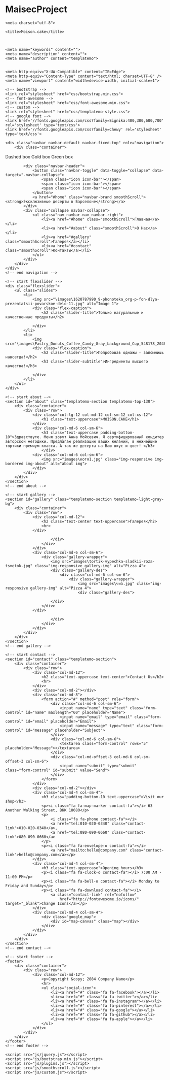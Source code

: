 # MaisecProject
><!DOCTYPE html>
<html lang="ru">
<head>
	
	<meta charset="utf-8">

	<title>Moison.cake</title>


	
	<meta name="keywords" content="">
	<meta name="description" content="">
    <meta name="author" content="templatemo">
    
    
	<meta http-equiv="X-UA-Compatible" content="IE=Edge">
	<meta http-equiv="Content-Type" content="text/html; charset=UTF-8" />
	<meta name="viewport" content="width=device-width, initial-scale=1">

	<!-- bootstrap -->
	<link rel="stylesheet" href="css/bootstrap.min.css">
	<!-- font-awesome -->
	<link rel="stylesheet" href="css/font-awesome.min.css">
	<!-- custom -->
	<link rel="stylesheet" href="css/templatemo-style.css">
	<!-- google font -->
	<link href='//fonts.googleapis.com/css?family=Signika:400,300,600,700' rel='stylesheet' type='text/css'>
	<link href='//fonts.googleapis.com/css?family=Chewy' rel='stylesheet' type='text/css'>

</head>
<body id="home" data-spy="scroll" data-target=".navbar-collapse">

	
	<div class="navbar navbar-default navbar-fixed-top" role="navigation">
		<div class="container">
<ing src= "images\фон шоколад.jpg"></ing>
			  <span class="dashed-box">Dashed box </span>
				<span class="gold-box">Gold box</span>
				<span class="green-box">Green box</span>
			  
			<div class="navbar-header">
				<button class="navbar-toggle" data-toggle="collapse" data-target=".navbar-collapse">
					<span class="icon icon-bar"></span>
					<span class="icon icon-bar"></span>
					<span class="icon icon-bar"></span>
				</button>
				<a href="#home" class="navbar-brand smoothScroll"><strong>Эксклюзивные десерты в Барселоне</strong></a>
			</div>
			<div class="collapse navbar-collapse">
				<ul class="nav navbar-nav navbar-right">
					<li><a href="#home" class="smoothScroll">Главная</a></li>
					<li><a href="#about" class="smoothScroll">О Нас</a></li>
					<li><a href="#gallery" class="smoothScroll">Галерея</a></li>
					<li><a href="#contact" class="smoothScroll">Контакты</a></li>
				</ul>
			</div>
		</div>
	</div>
	<!-- end navigation -->

	<!-- start flexslider -->
	<div class="flexslider">
		<ul class="slides">
			<li>
				<img src="\images\1620787990_9-phonoteka_org-p-fon-dlya-prezentatsii-povarskoe-delo-11.jpg" alt="Image 1">
				<div class="flex-caption">
					<h2 class="slider-title">Только натуральные и качественные продукты</h2>
			
				</div>
			</li>
			<li>
				<img src="\images\Pastry_Donuts_Coffee_Candy_Gray_background_Cup_548178_2048x1152.jpg">
				<div class="flex-caption">
					<h2 class="slider-title">Попробовав однажы - запомнишь навсегда!</h2>
					<h3 class="slider-subtitle">Ингредиенты высшего качества!</h3>
					
				</div>
			</li>
		</ul>
	</div>
</div>
	<!-- end flexslider -->

	<!-- start about -->
	<section id="about" class="templatemo-section templatemo-top-130">
		<div class="container">
			<div class="row">
				<div class="col-lg-12 col-md-12 col-sm-12 col-xs-12">
					<h1 class="text-uppercase">MOISON.CAKE</h1>
				</div>
				<div class="col-md-6 col-sm-6">					
					<h3 class="text-uppercase padding-bottom-10">Здравствуте. Меня зовут Анна Мойсевич. Я сертифицированый кондитер авторской методики. Предлагаю реализацию ваших желаний, в нежнейшие тортики премиум класса. А так же десерты на Ваш вкус и цвет! </h3>
					</div>
				<div class="col-md-6 col-sm-6">
					<img src="images\котя1.jpg" class="img-responsive img-bordered img-about" alt="about img">
				</div>
			</div>
		</div>
	</section>
	<!-- end about -->

	<!-- start gallery -->
	<section id="gallery" class="templatemo-section templatemo-light-gray-bg">
		<div class="container">
			<div class="row">
				<div class="col-md-12">
					<h2 class="text-center text-uppercase">Галерея</h2>
					<hr>
				</div>
		
						</div>
					</div>
				</div>
				<div class="col-md-6 col-sm-6">
					<div class="gallery-wrapper">
						<img src="images\tortik-vypechka-sladkii-roza-tsvetok.jpg" class="img-responsive gallery-img" alt="Pizza 4">
						<div class="gallery-des">
							<div class="col-md-6 col-sm-6">
								<div class="gallery-wrapper">
									<img src="images\чиз.jpg" class="img-responsive gallery-img" alt="Pizza 4">
									<div class="gallery-des">

						</div>
					</div>
				</div>
				
						</div>
					</div>
				</div>				
			</div>
		</div>
	</section>
	<!-- end gallery -->

	<!-- start contact -->
	<section id="contact" class="templatemo-section">
		<div class="container">
			<div class="row">
				<div class="col-md-12">
					<h2 class="text-uppercase text-center">Contact Us</h2>
					<hr>
				</div>
				<div class="col-md-2"></div>
				<div class="col-md-8">
					<form action="#" method="post" role="form">
						<div class="col-md-6 col-sm-6">
							<input name="name" type="text" class="form-control" id="name" maxlength="60" placeholder="Name">
					    	<input name="email" type="email" class="form-control" id="email" placeholder="Email">
							<input name="message" type="text" class="form-control" id="message" placeholder="Subject">
						</div>
						<div class="col-md-6 col-sm-6">
							<textarea class="form-control" rows="5" placeholder="Message"></textarea>
						</div>
						<div class="col-md-offset-3 col-md-6 col-sm-offset-3 col-sm-6">
							<input name="submit" type="submit" class="form-control" id="submit" value="Send">
						</div>
					</form>
				</div>
				<div class="col-md-2"></div>
				<div class="col-md-4 col-sm-4">
					<h3 class="padding-bottom-10 text-uppercase">Visit our shop</h3>
					<p><i class="fa fa-map-marker contact-fa"></i> 63 Another Walking Street, BKK 18080</p>
					<p>
						<i class="fa fa-phone contact-fa"></i> 
						<a href="tel:010-020-0340" class="contact-link">010-020-0340</a>, 
						<a href="tel:080-090-0660" class="contact-link">080-090-0660</a>
					</p>			
					<p><i class="fa fa-envelope-o contact-fa"></i> 
                    	<a href="mailto:hello@company.com" class="contact-link">hello@company.com</a></p>
				</div>
				<div class="col-md-4 col-sm-4">
					<h3 class="text-uppercase">Opening hours</h3>
					<p><i class="fa fa-clock-o contact-fa"></i> 7:00 AM - 11:00 PM</p>
					<p><i class="fa fa-bell-o contact-fa"></i> Monday to Friday and Sunday</p>
                    <p><i class="fa fa-download contact-fa"></i> 
                    	<a class="contact-link" rel="nofollow" 
                        	href="http://fontawesome.io/icons/" target="_blank">Change Icons</a></p>
			  	</div>
				<div class="col-md-4 col-sm-4">
					<div class="google_map">
						<div id="map-canvas" class="map"></div>
					</div>
				</div>
			</div>
		</div>
	</section>
	<!-- end contact -->

	<!-- start footer -->
	<footer>
		<div class="container">
			<div class="row">
				<div class="col-md-12">
					<p>Copyright &copy; 2084 Company Name</p>
					<hr>
					<ul class="social-icon">
						<li><a href="#" class="fa fa-facebook"></a></li>
						<li><a href="#" class="fa fa-twitter"></a></li>
						<li><a href="#" class="fa fa-instagram"></a></li>
						<li><a href="#" class="fa fa-pinterest"></a></li>
						<li><a href="#" class="fa fa-google"></a></li>
						<li><a href="#" class="fa fa-github"></a></li>
						<li><a href="#" class="fa fa-apple"></a></li>
					</ul>
				</div>
			</div>
		</div>
	</footer>
	<!-- end footer -->

	<script src="js/jquery.js"></script>
	<script src="js/bootstrap.min.js"></script>
	<script src="js/plugins.js"></script>
	<script src="js/smoothscroll.js"></script>
	<script src="js/custom.js"></script>

</body>
<span class="ai-github"></span>
</html>
